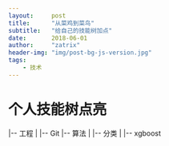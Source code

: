 ```yaml
---
layout:     post
title:      "从菜鸡到菜鸟"
subtitle:   "给自己的技能树加点"
date:       2018-06-01
author:     "zatrix"
header-img: "img/post-bg-js-version.jpg"
tags:
    - 技术
---
```


# 个人技能树点亮

|-- 工程
|   |-- Git
|-- 算法
|   |-- 分类
|   	|-- xgboost
